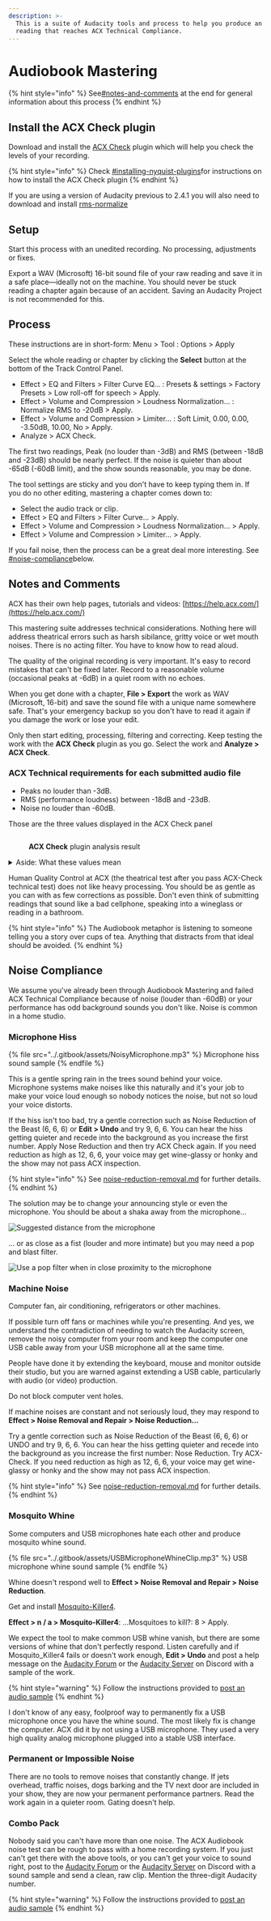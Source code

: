 ```yaml
---
description: >-
  This is a suite of Audacity tools and process to help you produce an audiobook
  reading that reaches ACX Technical Compliance.
---
```


# Audiobook Mastering

{% hint style="info" %}
See[#notes-and-comments](audiobook-mastering.md#notes-and-comments "mention") at the end for general information about this process
{% endhint %}

## Install the ACX Check plugin

Download and install the [ACX Check](https://plugins.audacityteam.org/analyzers/analysis-plugins#acx-check) plugin which will help you check the levels of your recording.

{% hint style="info" %}
Check [#installing-nyquist-plugins](../basics/customizing-audacity/installing-plugins.md#installing-nyquist-plugins "mention")for instructions on how to install the ACX Check plugin
{% endhint %}

If you are using a version of Audacity previous to 2.4.1 you will also need to download and install [rms-normalize](https://forum.audacityteam.org/viewtopic.php?p=325078#p325078)

## Setup

Start this process with an unedited recording. No processing, adjustments or fixes.

Export a WAV (Microsoft) 16-bit sound file of your raw reading and save it in a safe place—ideally not on the machine. You should never be stuck reading a chapter again because of an accident. Saving an Audacity Project is not recommended for this.

## Process

These instructions are in short-form: Menu > Tool : Options > Apply

Select the whole reading or chapter by clicking the **Select** button at the bottom of the Track Control Panel.

* Effect > EQ and Filters > Filter Curve EQ... : Presets & settings > Factory Presets > Low roll-off for speech > Apply.
* Effect > Volume and Compression > Loudness Normalization... : Normalize RMS to -20dB > Apply.
* Effect > Volume and Compression > Limiter... : Soft Limit, 0.00, 0.00, -3.50dB, 10.00, No > Apply.
* Analyze > ACX Check.

The first two readings, Peak (no louder than -3dB) and RMS (between -18dB and -23dB) should be nearly perfect. If the noise is quieter than about -65dB (-60dB limit), and the show sounds reasonable, you may be done.

The tool settings are sticky and you don't have to keep typing them in. If you do no other editing, mastering a chapter comes down to:

* Select the audio track or clip.
* Effect > EQ and Filters > Filter Curve... > Apply.
* Effect > Volume and Compression > Loudness Normalization... > Apply.
* Effect > Volume and Compression > Limiter... > Apply.

If you fail noise, then the process can be a great deal more interesting. See [#noise-compliance](audiobook-mastering.md#noise-compliance "mention")below.

## Notes and Comments

ACX has their own help pages, tutorials and videos: [https://help.acx.com/](https://help.acx.com/)

This mastering suite addresses technical considerations. Nothing here will address theatrical errors such as harsh sibilance, gritty voice or wet mouth noises. There is no acting filter. You have to know how to read aloud.

The quality of the original recording is very important. It's easy to record mistakes that can't be fixed later. Record to a reasonable volume (occasional peaks at -6dB) in a quiet room with no echoes.

When you get done with a chapter, **File > Export** the work as WAV (Microsoft, 16-bit) and save the sound file with a unique name somewhere safe. That's your emergency backup so you don't have to read it again if you damage the work or lose your edit.

Only then start editing, processing, filtering and correcting. Keep testing the work with the **ACX Check** plugin as you go. Select the work and **Analyze > ACX Check**.

### ACX Technical requirements for each submitted audio file

* Peaks no louder than -3dB.
* RMS (performance loudness) between -18dB and -23dB.
* Noise no louder than -60dB.

Those are the three values displayed in the ACX Check panel

<figure><img src="../.gitbook/assets/ACX Check plugin analysis result.png" alt=""><figcaption><p><strong>ACX Check</strong> plugin analysis result</p></figcaption></figure>

<details>

<summary>Aside: What these values mean</summary>

**Peak.** Look at the blue waves on the timeline. The very tips of the waves are _never_ allowed to go all the way up or down. That’s overload (1.0 on the timeline – 0dB on the bouncing sound meters). That can cause audible crunching and distortion. ACX doesn’t even want you to get close, so that’s their -3dB (70%) limit.

**RMS.** Loudness. Root Mean Square is a standard electrical measurement which, when applied to audio, happens to work out to loudness. RMS should be between -18dB and -23 dB.

**Noise.** How loud is the show when you stop talking? This can be a combination of dogs barking next door, air conditioner noise, and the ffffffff noise the microphone is making. All of it lumped into one number. Noise should be quieter than -60dB.

And yes, it’s perfectly possible to have a performance that won’t meet all three at the same time. It’s pretty common for home readers.

It’s also possible to pass ACX-Check and still fail acceptance. If you got there by heavily processing and beating your voice to death, the work will fail **Human Quality Control**. The voice is distorted and the failure is “Overprocessing.”

</details>

Human Quality Control at ACX (the theatrical test after you pass ACX-Check technical test) does not like heavy processing. You should be as gentle as you can with as few corrections as possible. Don't even think of submitting readings that sound like a bad cellphone, speaking into a wineglass or reading in a bathroom.

{% hint style="info" %}
The Audiobook metaphor is listening to someone telling you a story over cups of tea. Anything that distracts from that ideal should be avoided.
{% endhint %}

## Noise Compliance

We assume you've already been through Audiobook Mastering and failed ACX Technical Compliance because of noise (louder than -60dB) or your performance has odd background sounds you don't like. Noise is common in a home studio.

### Microphone Hiss

{% file src="../.gitbook/assets/NoisyMicrophone.mp3" %}
Microphone hiss sound sample
{% endfile %}

This is a gentle spring rain in the trees sound behind your voice. Microphone systems make noises like this naturally and it's your job to make your voice loud enough so nobody notices the noise, but not so loud your voice distorts.

If the hiss isn't too bad, try a gentle correction such as Noise Reduction of the Beast (6, 6, 6) or **Edit > Undo** and try 9, 6, 6. You can hear the hiss getting quieter and recede into the background as you increase the first number.  Apply Nose Reduction and then try ACX Check again. If you need reduction as high as 12, 6, 6, your voice may get wine-glassy or honky and the show may not pass ACX inspection.

{% hint style="info" %}
See [noise-reduction-removal.md](../repairing-audio/noise-reduction-removal.md "mention") for further details.
{% endhint %}

The solution may be to change your announcing style or even the microphone. You should be about a shaka away from the microphone...

![Suggested distance from the microphone](http://www.kozco.com/tech/audacity/pix/ShakaMicSpacing.png)

... or as close as a fist (louder and more intimate) but you may need a pop and blast filter.

![Use a pop filter when in close proximity to the microphone](http://kozco.com/tech/audacity/pix/LaptopMixerMicrophone.jpg)

### Machine Noise

Computer fan, air conditioning, refrigerators or other machines.

If possible turn off fans or machines while you're presenting. And yes, we understand the contradiction of needing to watch the Audacity screen, remove the noisy computer from your room and keep the computer one USB cable away from your USB microphone all at the same time.&#x20;

People have done it by extending the keyboard, mouse and monitor outside their studio, but you are warned against extending a USB cable, particularly with audio (or video) production.

Do not block computer vent holes.

If machine noises are constant and not seriously loud, they may respond to **Effect > Noise Removal and Repair > Noise Reduction...**

Try a gentle correction such as Noise Reduction of the Beast (6, 6, 6) or UNDO and try 9, 6, 6. You can hear the hiss getting quieter and recede into the background as you increase the first number: Nose Reduction. Try ACX-Check. If you need reduction as high as 12, 6, 6, your voice may get wine-glassy or honky and the show may not pass ACX inspection.

{% hint style="info" %}
See [noise-reduction-removal.md](../repairing-audio/noise-reduction-removal.md "mention") for further details.
{% endhint %}

### Mosquito Whine

Some computers and USB microphones hate each other and produce mosquito whine sound.

{% file src="../.gitbook/assets/USBMicrophoneWhineClip.mp3" %}
USB microphone whine sound sample
{% endfile %}

Whine doesn't respond well to **Effect > Noise Removal and Repair >** **Noise Reduction**.

Get and install [Mosquito-Killer4](https://forum.audacityteam.org/t/usb-whine-filtering-yeti-curse/45601/35).

**Effect > n / a > Mosquito-Killer4**: ...Mosquitoes to kill?: 8 > Apply.

We expect the tool to make common USB whine vanish, but there are some versions of whine that don't perfectly respond. Listen carefully and if Mosquito\_Killer4 fails or doesn't work enough, **Edit > Undo** and post a help message on the [Audacity Forum](https://forum.audacityteam.org/) or the [Audacity Server](https://discord.gg/audacity) on Discord with a sample of the work.

{% hint style="warning" %}
Follow the instructions provided to [post an audio sample](https://forum.audacityteam.org/viewtopic.php?f=49\&t=72887)
{% endhint %}

I don't know of any easy, foolproof way to permanently fix a USB microphone once you have the whine sound. The most likely fix is change the computer. ACX did it by not using a USB microphone. They used a very high quality analog microphone plugged into a stable USB interface.

### Permanent or Impossible Noise

There are no tools to remove noises that constantly change. If jets overhead, traffic noises, dogs barking and the TV next door are included in your show, they are now your permanent performance partners. Read the work again in a quieter room. Gating doesn't help.

### Combo Pack

Nobody said you can't have more than one noise. The ACX Audiobook noise test can be rough to pass with a home recording system. If you just can't get there with the above tools, or you can't get your voice to sound right, post to the [Audacity Forum](https://forum.audacityteam.org/) or the [Audacity Server](https://discord.gg/audacity) on Discord with a sound sample and send a clean, raw clip. Mention the three-digit Audacity number.

{% hint style="warning" %}
Follow the instructions provided to [post an audio sample](https://forum.audacityteam.org/viewtopic.php?f=49\&t=72887)
{% endhint %}
